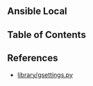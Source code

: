 ## Ansible Local

## Table of Contents

## References
- [library/gsettings.py](https://github.com/jistr/ansible-gsetting/blob/master/gsetting.py)

